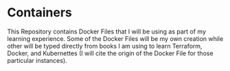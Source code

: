 # Containers
This Repository contains Docker Files that I will be using as part of my learning experience. Some of the Docker Files will be my own creation while other will be typed directly from books I am using to learn Terraform, Docker, and Kubernettes (I will cite the origin of the Docker File for those particular instances).
